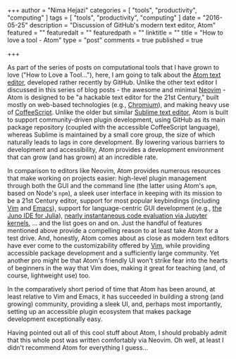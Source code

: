 +++
author = "Nima Hejazi"
categories = [ "tools", "productivity", "computing" ]
tags = [ "tools", "productivity", "computing" ]
date = "2016-05-25"
description = "Discussion of GitHub's modern text editor, Atom"
featured = ""
featuredalt = ""
featuredpath = ""
linktitle = ""
title = "How to love a tool - Atom"
type = "post"
comments = true
published = true

+++

As part of the series of posts on computational tools that I have grown to love 
("How to Love a Tool..."), here, I am going to talk about the [Atom text
editor](https://atom.io/), developed rather recently by GitHub. Unlike the other
text editor I discussed in this series of blog posts - the awesome and minimal
[Neovim](https://neovim.io/) - Atom is designed to be "a hackable text editor
for the 21st Century," built mostly on web-based technologies (e.g.,
[Chromium](https://en.wikipedia.org/wiki/Chromium_(web_browser))), and making
heavy use of [CoffeeScript](http://coffeescript.org/). Unlike the older but
similar [Sublime text editor](https://www.sublimetext.com/), Atom is built to
support community-driven plugin development, using GitHub as its main package
repository (coupled with the accessible CoffeeScript language), whereas Sublime
is maintained by a small core group, the size of which naturally leads to lags
in core development. By lowering various barriers to development and
accessibility, Atom provides a development environment that can grow (and has
grown) at an incredible rate.

In comparison to editors like Neovim, Atom provides numerous resources that make
working on projects easier: high-level plugin management through both the GUI
and the command line (the latter using Atom's `apm`, based on Node's `npm`), a
sleek user interface in keeping with its mission to be a 21st Century editor,
support for most popular keybindings (including
[Vim](https://atom.io/packages/vim-mode) and
[Emacs](https://atom.io/packages/atomic-emacs)), support for language-centric
GUI development (e.g., [the Juno IDE for Julia](http://junolab.org/)),
[nearly instantaneous code evaluation via Jupyter
kernels](https://atom.io/packages/hydrogen), ... and the list goes on and on.
Just the handful of features mentioned above provide a compelling reason to at
least take Atom for a test drive. And, honestly, Atom comes about as close as
modern text editors have ever come to the customizability offered by
[Vim](http://www.vim.org/), while providing accessible package development and a
sufficiently large community. Yet another pro might be that Atom's friendly UI
won't strike fear into the hearts of beginners in the way that Vim does, making
it great for teaching (and, of course, lightweight use) too.

In the comparatively short period of time that Atom has been around, at least
relative to Vim and Emacs, it has succeeded in building a strong (and growing)
community, providing a sleek UI, and, perhaps most importantly, setting up an
accessible plugin ecosystem that makes package development exceptionally easy.

Having pointed out all of this cool stuff about Atom, I should probably admit
that this whole post was written comfortably via Neovim. Oh well, at least I
didn't recommend Atom for everything I guess...

